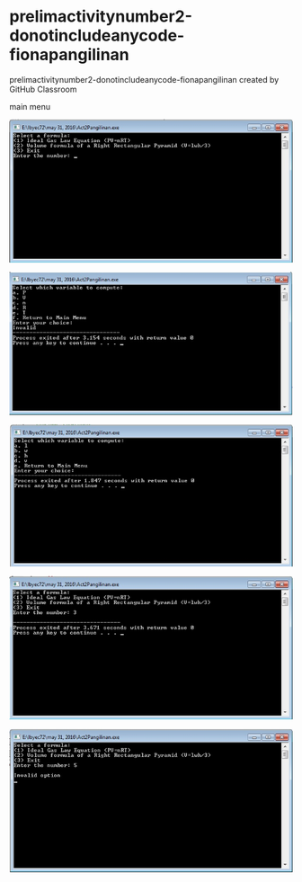 # prelimactivitynumber2-donotincludeanycode-fionapangilinan
prelimactivitynumber2-donotincludeanycode-fionapangilinan created by GitHub Classroom

main menu

![](a1.jpg)

![](a2.jpg)

![](a3.jpg)

![](a4.jpg)

![](a5.jpg)

